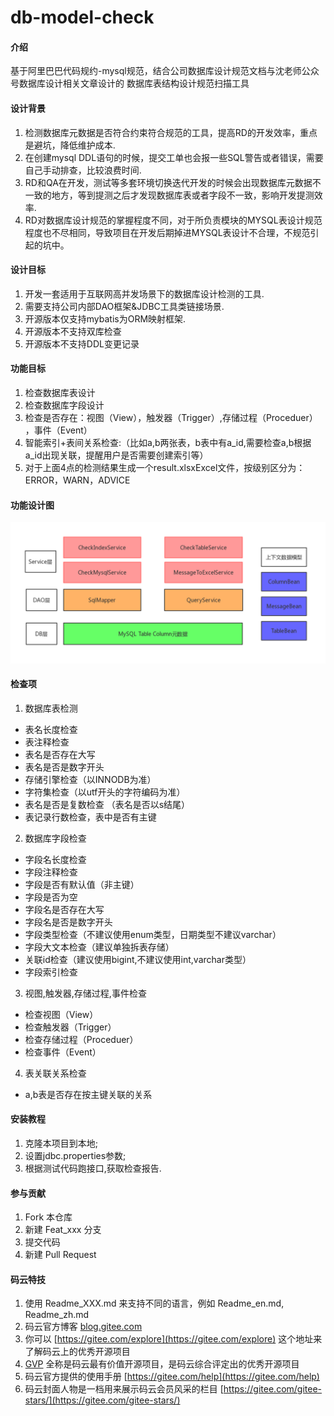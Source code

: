 # db-model-check

#### 介绍
基于阿里巴巴代码规约-mysql规范，结合公司数据库设计规范文档与沈老师公众号数据库设计相关文章设计的
数据库表结构设计规范扫描工具

#### 设计背景 

1. 检测数据库元数据是否符合约束符合规范的工具，提高RD的开发效率，重点是避坑，降低维护成本.
2. 在创建mysql DDL语句的时候，提交工单也会报一些SQL警告或者错误，需要自己手动排查，比较浪费时间.
3. RD和QA在开发，测试等多套环境切换迭代开发的时候会出现数据库元数据不一致的地方，等到提测之后才发现数据库表或者字段不一致，影响开发提测效率.
4. RD对数据库设计规范的掌握程度不同，对于所负责模块的MYSQL表设计规范程度也不尽相同，导致项目在开发后期掉进MYSQL表设计不合理，不规范引起的坑中。

#### 设计目标

1. 开发一套适用于互联网高并发场景下的数据库设计检测的工具.
2. 需要支持公司内部DAO框架&JDBC工具类链接场景.
3. 开源版本仅支持mybatis为ORM映射框架.
4. 开源版本不支持双库检查
5. 开源版本不支持DDL变更记录

#### 功能目标

1. 检查数据库表设计
2. 检查数据库字段设计
3. 检查是否存在：视图（View），触发器（Trigger）,存储过程（Proceduer） ，事件（Event）  
4. 智能索引+表间关系检查:（比如a,b两张表，b表中有a_id,需要检查a,b根据a_id出现关联，提醒用户是否需要创建索引等）
5. 对于上面4点的检测结果生成一个result.xlsxExcel文件，按级别区分为：ERROR，WARN，ADVICE

#### 功能设计图
![image](picture/架构图.png) 

#### 检查项

1.  数据库表检测

+ 表名长度检查
+ 表注释检查
+ 表名是否存在大写
+ 表名是否是数字开头
+ 存储引擎检查（以INNODB为准）
+ 字符集检查（以utf开头的字符编码为准）
+ 表名是否是复数检查 （表名是否以s结尾）
+ 表记录行数检查，表中是否有主键

2. 数据库字段检查

+ 字段名长度检查
+ 字段注释检查
+ 字段是否有默认值（非主键）
+ 字段是否为空
+ 字段名是否存在大写
+ 字段名是否是数字开头
+ 字段类型检查（不建议使用enum类型，日期类型不建议varchar）
+ 字段大文本检查（建议单独拆表存储）
+ 关联id检查（建议使用bigint,不建议使用int,varchar类型）
+ 字段索引检查

3.  视图,触发器,存储过程,事件检查

+ 检查视图（View）
+ 检查触发器（Trigger）
+ 检查存储过程（Proceduer） 
+ 检查事件（Event）

4. 表关联关系检查
+ a,b表是否存在按主键关联的关系

#### 安装教程

1.  克隆本项目到本地;
2.  设置jdbc.properties参数;
3.  根据测试代码跑接口,获取检查报告.

#### 参与贡献

1.  Fork 本仓库
2.  新建 Feat_xxx 分支
3.  提交代码
4.  新建 Pull Request


#### 码云特技

1.  使用 Readme\_XXX.md 来支持不同的语言，例如 Readme\_en.md, Readme\_zh.md
2.  码云官方博客 [blog.gitee.com](https://blog.gitee.com)
3.  你可以 [https://gitee.com/explore](https://gitee.com/explore) 这个地址来了解码云上的优秀开源项目
4.  [GVP](https://gitee.com/gvp) 全称是码云最有价值开源项目，是码云综合评定出的优秀开源项目
5.  码云官方提供的使用手册 [https://gitee.com/help](https://gitee.com/help)
6.  码云封面人物是一档用来展示码云会员风采的栏目 [https://gitee.com/gitee-stars/](https://gitee.com/gitee-stars/)
